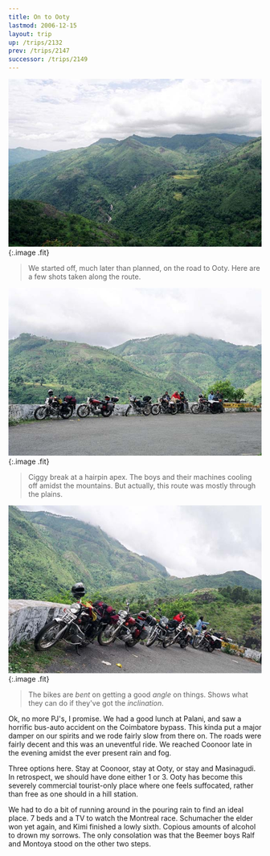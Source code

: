 ```yaml
---
title: On to Ooty
lastmod: 2006-12-15
layout: trip
up: /trips/2132
prev: /trips/2147
successor: /trips/2149
---
```


![Kodai-Ooty](/images/trips/munnar/27050015.jpg 'Kodai-Ooty'){:.image .fit}

> We started off, much later than planned, on the road to Ooty. Here are a few shots taken along the route.

  ![Kodai-Ooty](/images/trips/munnar/27050018.jpg 'Kodai-Ooty'){:.image .fit}

> Ciggy break at a hairpin apex. The boys and their machines cooling off amidst the mountains. But actually, this route was mostly through the plains.

  ![Kodai-Ooty](/images/trips/munnar/27050019.jpg 'Kodai-Ooty'){:.image .fit}

> The bikes are _bent_ on getting a good _angle_ on things. Shows what they can do if they've got the _inclination_.

Ok, no more PJ's, I promise. We had a good lunch at Palani, and saw a horrific bus-auto accident on the Coimbatore bypass. This kinda put a major damper on our spirits and we rode fairly slow from there on.  The roads were fairly decent and this was an uneventful ride. We reached Coonoor late in the evening amidst the ever present rain and fog.

Three options here. Stay at Coonoor, stay at Ooty, or stay and Masinagudi.  In retrospect, we should have done either 1 or 3. Ooty has become this severely commercial tourist-only place where one feels suffocated, rather than free as one should in a hill station.  

We had to do a bit of running around in the pouring rain to find an ideal place. 7 beds and a TV to watch the Montreal race. Schumacher the elder won yet again, and Kimi finished a lowly sixth. Copious amounts of alcohol to drown my sorrows. The only consolation was that the Beemer boys Ralf and Montoya stood on the other two steps.



